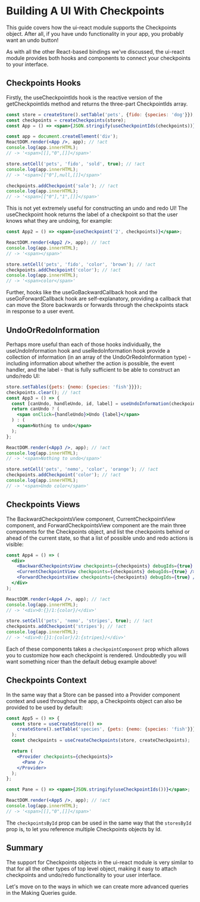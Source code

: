# Building A UI With Checkpoints

This guide covers how the ui-react module supports the Checkpoints object. After
all, if you have undo functionality in your app, you probably want an undo
button!

As with all the other React-based bindings we've discussed, the ui-react module
provides both hooks and components to connect your checkpoints to your
interface.

## Checkpoints Hooks

Firstly, the useCheckpointIds hook is the reactive version of the
getCheckpointIds method and returns the three-part CheckpointIds array.

```jsx
const store = createStore().setTable('pets', {fido: {species: 'dog'}});
const checkpoints = createCheckpoints(store);
const App = () => <span>{JSON.stringify(useCheckpointIds(checkpoints))}</span>;

const app = document.createElement('div');
ReactDOM.render(<App />, app); // !act
console.log(app.innerHTML);
// -> '<span>[[],"0",[]]</span>'

store.setCell('pets', 'fido', 'sold', true); // !act
console.log(app.innerHTML);
// -> '<span>[["0"],null,[]]</span>'

checkpoints.addCheckpoint('sale'); // !act
console.log(app.innerHTML);
// -> '<span>[["0"],"1",[]]</span>'
```

This is not yet extremely useful for constructing an undo and redo UI! The
useCheckpoint hook returns the label of a checkpoint so that the user knows what
they are undoing, for example:

```jsx
const App2 = () => <span>{useCheckpoint('2', checkpoints)}</span>;

ReactDOM.render(<App2 />, app); // !act
console.log(app.innerHTML);
// -> '<span></span>'

store.setCell('pets', 'fido', 'color', 'brown'); // !act
checkpoints.addCheckpoint('color'); // !act
console.log(app.innerHTML);
// -> '<span>color</span>'
```

Further, hooks like the useGoBackwardCallback hook and the useGoForwardCallback
hook are self-explanatory, providing a callback that can move the Store
backwards or forwards through the checkpoints stack in response to a user event.

## UndoOrRedoInformation

Perhaps more useful than each of those hooks individually, the
useUndoInformation hook and useRedoInformation hook provide a collection of
information (in an array of the UndoOrRedoInformation type) - including
information about whether the action is possible, the event handler, and the
label - that is fully sufficient to be able to construct an undo/redo UI:

```jsx
store.setTables({pets: {nemo: {species: 'fish'}}});
checkpoints.clear(); // !act
const App3 = () => {
  const [canUndo, handleUndo, id, label] = useUndoInformation(checkpoints);
  return canUndo ? (
    <span onClick={handleUndo}>Undo {label}</span>
  ) : (
    <span>Nothing to undo</span>
  );
};

ReactDOM.render(<App3 />, app); // !act
console.log(app.innerHTML);
// -> '<span>Nothing to undo</span>'

store.setCell('pets', 'nemo', 'color', 'orange'); // !act
checkpoints.addCheckpoint('color'); // !act
console.log(app.innerHTML);
// -> '<span>Undo color</span>'
```

## Checkpoints Views

The BackwardCheckpointsView component, CurrentCheckpointView component, and
ForwardCheckpointsView component are the main three components for the
Checkpoints object, and list the checkpoints behind or ahead of the current
state, so that a list of possible undo and redo actions is visible:

```jsx
const App4 = () => (
  <div>
    <BackwardCheckpointsView checkpoints={checkpoints} debugIds={true} />/
    <CurrentCheckpointView checkpoints={checkpoints} debugIds={true} />/
    <ForwardCheckpointsView checkpoints={checkpoints} debugIds={true} />
  </div>
);

ReactDOM.render(<App4 />, app); // !act
console.log(app.innerHTML);
// -> '<div>0:{}/1:{color}/</div>'

store.setCell('pets', 'nemo', 'stripes', true); // !act
checkpoints.addCheckpoint('stripes'); // !act
console.log(app.innerHTML);
// -> '<div>0:{}1:{color}/2:{stripes}/</div>'
```

Each of these components takes a `checkpointComponent` prop which allows you to
customize how each checkpoint is rendered. Undoubtedly you will want something
nicer than the default debug example above!

## Checkpoints Context

In the same way that a Store can be passed into a Provider component context and
used throughout the app, a Checkpoints object can also be provided to be used by
default:

```jsx
const App5 = () => {
  const store = useCreateStore(() =>
    createStore().setTable('species', {pets: {nemo: {species: 'fish'}}}),
  );
  const checkpoints = useCreateCheckpoints(store, createCheckpoints);

  return (
    <Provider checkpoints={checkpoints}>
      <Pane />
    </Provider>
  );
};

const Pane = () => <span>{JSON.stringify(useCheckpointIds())}</span>;

ReactDOM.render(<App5 />, app); // !act
console.log(app.innerHTML);
// -> '<span>[[],"0",[]]</span>'
```

The `checkpointsById` prop can be used in the same way that the `storesById`
prop is, to let you reference multiple Checkpoints objects by Id.

## Summary

The support for Checkpoints objects in the ui-react module is very similar to
that for all the other types of top level object, making it easy to attach
checkpoints and undo/redo functionality to your user interface.

Let's move on to the ways in which we can create more advanced queries in the
Making Queries guide.
